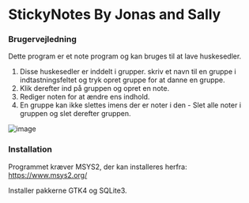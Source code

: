# StickyNotes By Jonas and Sally

### Brugervejledning

Dette program er et note program og kan bruges til at lave huskesedler.
1. Disse huskesedler er inddelt i grupper. skriv et navn til en gruppe i indtastningsfeltet og tryk opret gruppe for at danne en gruppe.
1. Klik derefter ind på gruppen og opret en note.
1. Rediger noten for at ændre ens indhold.
1. En gruppe kan ikke slettes imens der er noter i den - Slet alle noter i gruppen og slet derefter gruppen.

![image](https://github.com/SallyWinter/stickyNotesJonasSally/assets/88275731/48e833da-6adf-4f5a-ae1b-05b3629b2c19)


### Installation

Programmet kræver MSYS2, der kan installeres herfra:
https://www.msys2.org/

Installer pakkerne GTK4 og SQLite3.
